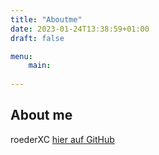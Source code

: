 ```yaml
---
title: "Aboutme"
date: 2023-01-24T13:38:59+01:00
draft: false

menu: 
    main:
    
---
```


## About me

roederXC
[hier auf GitHub](https://github.com/roederXC)